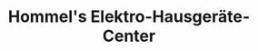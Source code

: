 ---
title: "Hommel's Elektro-Hausgeräte-Center"
url: /kamenz/hommels-elektro-hausgeraete-center/
shop: Haushaltsgeräte
---